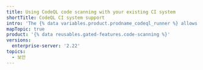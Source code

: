 ```yaml
---
title: Using CodeQL code scanning with your existing CI system
shortTitle: CodeQL CI system support
intro: 'The {% data variables.product.prodname_codeql_runner %} allows you to use your existing CI system to run {% data variables.product.prodname_codeql %} {% data variables.product.prodname_code_scanning %}.'
mapTopic: true
product: '{% data reusables.gated-features.code-scanning %}'
versions:
  enterprise-server: '2.22'
topics:
  - 보안
---
```


